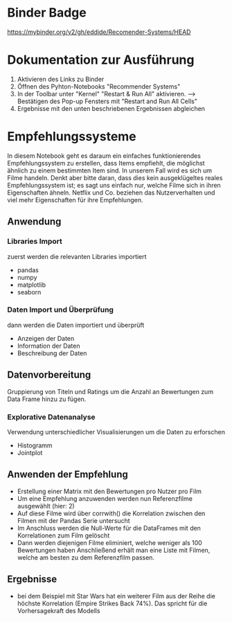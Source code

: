 # Binder Badge
https://mybinder.org/v2/gh/eddide/Recomender-Systems/HEAD

# Dokumentation zur Ausführung
1. Aktivieren des Links zu Binder
2. Öffnen des Pyhton-Notebooks "Recommender Systems"
3. In der Toolbar unter "Kernel" "Restart & Run All" aktivieren. --> Bestätigen des Pop-up Fensters mit "Restart and Run All Cells"
4. Ergebnisse mit den unten beschriebenen Ergebnissen abgleichen

# Empfehlungssysteme
In diesem Notebook geht es daraum ein einfaches funktionierendes Empfehlungssystem zu erstellen, dass Items empfiehlt, die möglichst ähnlich zu einem bestimmten Item sind. In unserem Fall wird es sich um Filme handeln. Denkt aber bitte daran, dass dies kein ausgeklügeltes reales Empfehlungssystem ist; es sagt uns einfach nur, welche Filme sich in ihren Eigenschaften ähneln. Netflix und Co. beziehen das Nutzerverhalten und viel mehr Eigenschaften für ihre Empfehlungen.

## Anwendung
### Libraries Import
zuerst werden die relevanten Libraries importiert
- pandas
- numpy
- matplotlib
- seaborn
### Daten Import und Überprüfung
dann werden die Daten importiert und überprüft
- Anzeigen der Daten
- Information der Daten
- Beschreibung der Daten
## Datenvorbereitung
Gruppierung von Titeln und Ratings um die Anzahl an Bewertungen zum Data Frame hinzu zu fügen.
### Explorative Datenanalyse
Verwendung unterschiedlicher Visualisierungen um die Daten zu erforschen
- Histogramm
- Jointplot
## Anwenden der Empfehlung
- Erstellung einer Matrix mit den Bewertungen pro Nutzer pro Film
- Um eine Empfehlung anzuwenden werden nun Referenzfilme ausgewählt (hier: 2)
- Auf diese Filme wird über corrwith() die Korrelation zwischen den Filmen mit der Pandas Serie untersucht
- Im Anschluss werden die Null-Werte für die DataFrames mit den Korrelationen zum Film gelöscht
- Dann werden diejenigen Filme eliminiert, welche weniger als 100 Bewertungen haben
Anschließend erhält man eine Liste mit Filmen, welche am besten zu dem Referenzfilm passen.

## Ergebnisse
- bei dem Beispiel mit Star Wars hat ein weiterer Film aus der Reihe die höchste Korrelation (Empire Strikes Back 74%). Das spricht für die Vorhersagekraft des Modells

